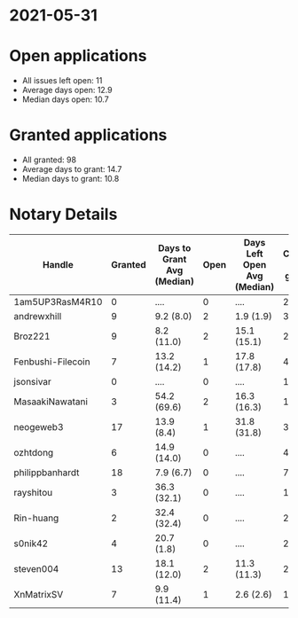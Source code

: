 2021-05-31
==========

# Open applications

- All issues left open: 11
- Average days open: 12.9
- Median days open: 10.7

# Granted applications

- All granted: 98
- Average days to grant: 14.7
- Median days to grant: 10.8

# Notary Details

| Handle            |   Granted | Days to Grant Avg (Median)   |   Open | Days Left Open Avg (Median)   |   Closed (no grant) |
|-------------------|-----------|------------------------------|--------|-------------------------------|---------------------|
| 1am5UP3RasM4R10   |         0 | ....                         |      0 | ....                          |                   2 |
| andrewxhill       |         9 | 9.2  (8.0)                   |      2 | 1.9  (1.9)                    |                  32 |
| Broz221           |         9 | 8.2  (11.0)                  |      2 | 15.1  (15.1)                  |                  23 |
| Fenbushi-Filecoin |         7 | 13.2  (14.2)                 |      1 | 17.8  (17.8)                  |                  44 |
| jsonsivar         |         0 | ....                         |      0 | ....                          |                  13 |
| MasaakiNawatani   |         3 | 54.2  (69.6)                 |      2 | 16.3  (16.3)                  |                  18 |
| neogeweb3         |        17 | 13.9  (8.4)                  |      1 | 31.8  (31.8)                  |                  34 |
| ozhtdong          |         6 | 14.9  (14.0)                 |      0 | ....                          |                  41 |
| philippbanhardt   |        18 | 7.9  (6.7)                   |      0 | ....                          |                  73 |
| rayshitou         |         3 | 36.3  (32.1)                 |      0 | ....                          |                  11 |
| Rin-huang         |         2 | 32.4  (32.4)                 |      0 | ....                          |                   2 |
| s0nik42           |         4 | 20.7  (1.8)                  |      0 | ....                          |                  20 |
| steven004         |        13 | 18.1  (12.0)                 |      2 | 11.3  (11.3)                  |                  23 |
| XnMatrixSV        |         7 | 9.9  (11.4)                  |      1 | 2.6  (2.6)                    |                  13 |
